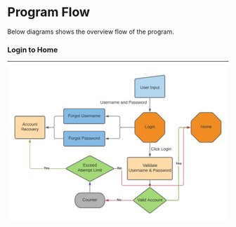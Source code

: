 # Program Flow
Below diagrams shows the overview flow of the program.
### Login to Home
---
<img src="https://github.com/ZhihengChang/Gomoku/blob/main/doc/img/flow/loginToHome.png" width="800"> <br>
